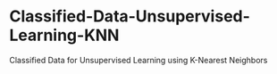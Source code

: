 # Classified-Data-Unsupervised-Learning-KNN
Classified Data for Unsupervised Learning using K-Nearest Neighbors
